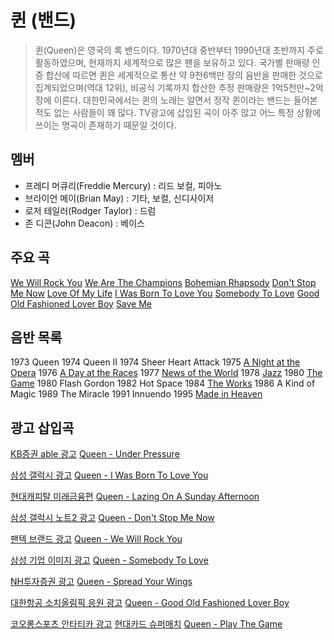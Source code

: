 ﻿# 퀸 (밴드)
> 퀸(Queen)은 영국의 록 밴드이다. 1970년대 중반부터 1990년대 초반까지 주로 활동하였으며, 현재까지 세계적으로 많은 팬을 보유하고 있다. 국가별 판매량 인증 합산에 따르면 퀸은 세계적으로 통산 약 9천6백만 장의 음반을 판매한 것으로 집계되었으며(역대 12위), 비공식 기록까지 합산한 추정 판매량은 1억5천만~2억 장에 이른다. 대한민국에서는 퀸의 노래는 알면서 정작 퀸이라는 밴드는 들어본 적도 없는 사람들이 꽤 많다. TV광고에 삽입된 곡이 아주 많고 어느 특정 상황에 쓰이는 명곡이 존재하기 때문일 것이다.

## 멤버
* 프레디 머큐리(Freddie Mercury) : 리드 보컬, 피아노
* 브라이언 메이(Brian May) : 기타, 보컬, 신디사이저
* 로저 테일러(Rodger Taylor) : 드럼
* 존 디콘(John Deacon) : 베이스

## 주요 곡
[We Will Rock You](https://www.youtube.com/watch?v=-tJYN-eG1zk)
[We Are The Champions](https://www.youtube.com/watch?v=04854XqcfCY)
[Bohemian Rhapsody](https://www.youtube.com/watch?v=fJ9rUzIMcZQ)
[Don't Stop Me Now](https://www.youtube.com/watch?v=HgzGwKwLmgM)
[Love Of My Life](https://www.youtube.com/watch?v=sUJkCXE4sAA)
[I Was Born To Love You](https://www.youtube.com/watch?v=vNhhAEupU4g)
[Somebody To Love](https://www.youtube.com/watch?v=kijpcUv-b8M)
[Good Old Fashioned Lover Boy](https://www.youtube.com/watch?v=PI3LAgGBxqU)
[Save Me](https://www.youtube.com/watch?v=Iw3izcZd9zU)


## 음반 목록
1973 Queen
1974 Queen II
1974 Sheer Heart Attack
1975 [A Night at the Opera](https://ko.wikipedia.org/wiki/A_Night_at_the_Opera)
1976 [A Day at the Races](https://ko.wikipedia.org/wiki/A_Day_at_the_Races_(%EC%9D%8C%EB%B0%98))
1977 [News of the World](https://ko.wikipedia.org/wiki/News_of_the_World)
1978 [Jazz](https://ko.wikipedia.org/wiki/Jazz_(%EC%9D%8C%EB%B0%98))
1980 [The Game](https://ko.wikipedia.org/wiki/The_Game_(%ED%80%B8%EC%9D%98_%EC%9D%8C%EB%B0%98))
1980 Flash Gordon
1982 Hot Space
1984 [The Works](https://ko.wikipedia.org/wiki/The_Works)
1986 A Kind of Magic
1989 The Miracle
1991 Innuendo
1995 [Made in Heaven](https://ko.wikipedia.org/wiki/Made_in_Heaven)

## 광고 삽입곡
[KB증권 able 광고](https://www.youtube.com/watch?v=rAdjtSLWmJ4)
[Queen - Under Pressure](https://www.youtube.com/watch?v=a01QQZyl-_I)

[삼성 갤럭시 광고](https://www.youtube.com/watch?v=PB-KcazRySg)
[Queen - I Was Born To Love You](https://www.youtube.com/watch?v=uMGjN8-9IG0)

[현대캐피탈 미래금융편](https://www.youtube.com/watch?v=2__g7Qf-YJQ)
[Queen - Lazing On A Sunday Afternoon](https://www.youtube.com/watch?v=OU6EyXcFBxA)

[삼성 갤럭시 노트2 광고](https://www.youtube.com/watch?v=KlFys0mBxyM&index=15&list=PLE0F71L94fqkB42ZeJi-Q2XJto6M0Rnzv)
[Queen - Don't Stop Me Now](https://www.youtube.com/watch?v=HgzGwKwLmgM)

[팬텍 브랜드 광고](https://www.youtube.com/watch?v=ks_GbM8K34A&list=PL13C60FE77EB9D377&index=10)
[Queen - We Will Rock You](https://www.youtube.com/watch?v=-tJYN-eG1zk)

[삼성 기업 이미지 광고](https://www.youtube.com/watch?v=udFQdz5SxPo)
[Queen - Somebody To Love](https://www.youtube.com/watch?v=kijpcUv-b8M)

[NH투자증권 광고](https://www.youtube.com/watch?v=g79Dvi-vbZ8)
[Queen - Spread Your Wings](https://www.youtube.com/watch?v=uyd6OLyhPJo)

[대한항공 소치올림픽 응원 광고](https://vimeo.com/131343098)
[Queen - Good Old Fashioned Lover Boy](https://www.youtube.com/watch?v=PI3LAgGBxqU)

[코오롱스포츠 안타티카 광고](https://www.youtube.com/watch?v=PVWs6xFURVM)
[현대카드 슈퍼매치](https://www.youtube.com/watch?v=X-Z5q9KBrxI)
[Queen - Play The Game](https://www.youtube.com/watch?v=6_5O-nUiZ_0)